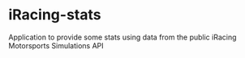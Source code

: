 # iRacing-stats

Application to provide some stats using data from the public iRacing Motorsports Simulations API
